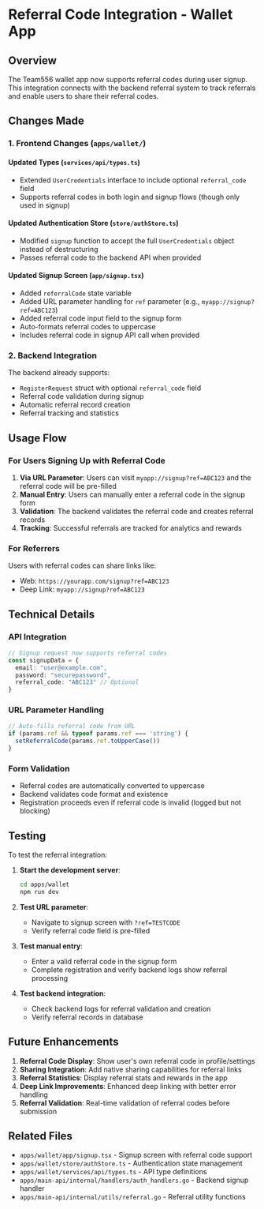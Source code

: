# Referral Code Integration - Wallet App

## Overview
The Team556 wallet app now supports referral codes during user signup. This integration connects with the backend referral system to track referrals and enable users to share their referral codes.

## Changes Made

### 1. Frontend Changes (`apps/wallet/`)

#### Updated Types (`services/api/types.ts`)
- Extended `UserCredentials` interface to include optional `referral_code` field
- Supports referral codes in both login and signup flows (though only used in signup)

#### Updated Authentication Store (`store/authStore.ts`)
- Modified `signup` function to accept the full `UserCredentials` object instead of destructuring
- Passes referral code to the backend API when provided

#### Updated Signup Screen (`app/signup.tsx`)
- Added `referralCode` state variable
- Added URL parameter handling for `ref` parameter (e.g., `myapp://signup?ref=ABC123`)
- Added referral code input field to the signup form
- Auto-formats referral codes to uppercase
- Includes referral code in signup API call when provided

### 2. Backend Integration

The backend already supports:
- `RegisterRequest` struct with optional `referral_code` field
- Referral code validation during signup
- Automatic referral record creation
- Referral tracking and statistics

## Usage Flow

### For Users Signing Up with Referral Code

1. **Via URL Parameter**: Users can visit `myapp://signup?ref=ABC123` and the referral code will be pre-filled
2. **Manual Entry**: Users can manually enter a referral code in the signup form
3. **Validation**: The backend validates the referral code and creates referral records
4. **Tracking**: Successful referrals are tracked for analytics and rewards

### For Referrers

Users with referral codes can share links like:
- Web: `https://yourapp.com/signup?ref=ABC123`
- Deep Link: `myapp://signup?ref=ABC123`

## Technical Details

### API Integration
```typescript
// Signup request now supports referral codes
const signupData = {
  email: "user@example.com",
  password: "securepassword",
  referral_code: "ABC123" // Optional
}
```

### URL Parameter Handling
```typescript
// Auto-fills referral code from URL
if (params.ref && typeof params.ref === 'string') {
  setReferralCode(params.ref.toUpperCase())
}
```

### Form Validation
- Referral codes are automatically converted to uppercase
- Backend validates code format and existence
- Registration proceeds even if referral code is invalid (logged but not blocking)

## Testing

To test the referral integration:

1. **Start the development server**:
   ```bash
   cd apps/wallet
   npm run dev
   ```

2. **Test URL parameter**:
   - Navigate to signup screen with `?ref=TESTCODE`
   - Verify referral code field is pre-filled

3. **Test manual entry**:
   - Enter a valid referral code in the signup form
   - Complete registration and verify backend logs show referral processing

4. **Test backend integration**:
   - Check backend logs for referral validation and creation
   - Verify referral records in database

## Future Enhancements

1. **Referral Code Display**: Show user's own referral code in profile/settings
2. **Sharing Integration**: Add native sharing capabilities for referral links  
3. **Referral Statistics**: Display referral stats and rewards in the app
4. **Deep Link Improvements**: Enhanced deep linking with better error handling
5. **Referral Validation**: Real-time validation of referral codes before submission

## Related Files

- `apps/wallet/app/signup.tsx` - Signup screen with referral code support
- `apps/wallet/store/authStore.ts` - Authentication state management
- `apps/wallet/services/api/types.ts` - API type definitions
- `apps/main-api/internal/handlers/auth_handlers.go` - Backend signup handler
- `apps/main-api/internal/utils/referral.go` - Referral utility functions